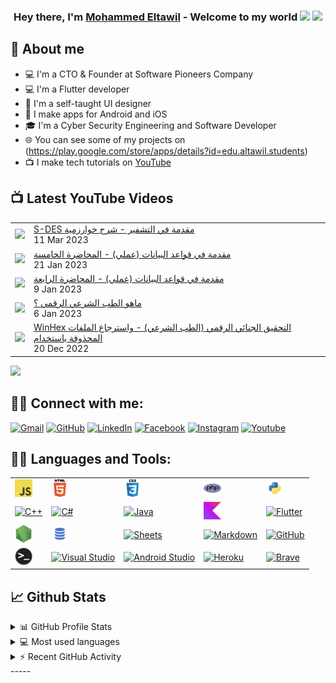 
<h3 align="center">Hey there, I'm <a href="https://www.youtube.com/watch?v=TbqGwSxWgys">Mohammed Eltawil</a> - Welcome to my world <img src="https://media.giphy.com/media/hvRJCLFzcasrR4ia7z/giphy.gif" width="28"> <img src="https://emojis.slackmojis.com/emojis/images/1531849430/4246/blob-sunglasses.gif?1531849430" width="28"/></h3>

## 📖 About me

* 💻 I'm a CTO & Founder at Software Pioneers Company
* 💻 I'm a Flutter developer
* 🎨 I'm a self-taught UI designer
* 📱 I make apps for Android and iOS
* 🎓 I'm a Cyber Security Engineering and Software Developer
* 🌐 You can see some of my projects on (https://play.google.com/store/apps/details?id=edu.altawil.students)
* 📺 I make tech tutorials on [YouTube](https://www.youtube.com/@Eng_Mohammed/featured)

## 📺 Latest YouTube Videos

<table>
  <tbody>
<!-- YOUTUBE:START --><tr><td><a href="https://www.youtube.com/watch?v=3oB5uDih-WM&t=609s"><img width="140px" src="https://i9.ytimg.com/vi/3oB5uDih-WM/maxresdefault.jpg?v=640bab87&sqp=CPz7i6QG&rs=AOn4CLDyozEkQQEsq5HkWqL20symN-FVsA"></a></td>
<td><a href="https://www.youtube.com/watch?v=JdJ2VBbYYTQ">S-DES مقدمة في التشفير - شرح خوارزمية</a><br/>11 Mar 2023</td></tr>
<tr><td><a href="https://www.youtube.com/watch?v=iCEOvUfHKH0&t=58s"><img width="140px" src="https://i9.ytimg.com/vi/iCEOvUfHKH0/mqdefault.jpg?v=63cc50f8&sqp=CKj-i6QG&rs=AOn4CLAgNLX4tP_lWWvRFb8jmctR1pyFUA"></a></td>
<td><a href="https://www.youtube.com/watch?v=iCEOvUfHKH0&t=58s">مقدمة في قواعد البيانات (عملي) - المحاضرة الخامسة</a><br/>21 Jan 2023</td></tr>
<tr><td><a href="https://www.youtube.com/watch?v=YKE8rq_j-X8&t=27s"><img width="140px" src="https://i9.ytimg.com/vi_webp/YKE8rq_j-X8/mqdefault.webp?v=63bc3bc7&sqp=CNSAjKQG&rs=AOn4CLDm3kkHCgycbkzCZYDLYYlzxO9NXw"></a></td>
<td><a href="https://www.youtube.com/watch?v=YKE8rq_j-X8&t=27s">مقدمة في قواعد البيانات (عملي) - المحاضرة الرابعة
</a><br/>9 Jan 2023</td></tr>
<tr><td><a href="https://www.youtube.com/watch?v=zrNLuESc3wM&t=5s"><img width="140px" src="https://i9.ytimg.com/vi/zrNLuESc3wM/mqdefault.jpg?v=63b73b05&sqp=CKyFjKQG&rs=AOn4CLB8sPaUuonByjcJaDHkYYGV7nxH1w"></a></td>
<td><a href="https://www.youtube.com/watch?v=gU7b5Vgnalw">ماهو الطب الشرعي الرقمي ؟
</a><br/>6 Jan 2023</td></tr>
<tr><td><a href="https://www.youtube.com/watch?v=Yage-f4BsV8&t=12s"><img width="140px" src="https://i9.ytimg.com/vi/Yage-f4BsV8/mqdefault.jpg?v=63a1c062&sqp=CKyFjKQG&rs=AOn4CLCGYfVZppIEvN__twA1JRA2jFdklw"></a></td>
<td><a href="https://www.youtube.com/watch?v=5ecM9n7A_pY">WinHex التحقيق الجنائي الرقمي (الطب الشرعي) - واسترجاع الملفات المحذوفة باستخدام
</a><br/>20 Dec 2022</td></tr>
<!-- YOUTUBE:END -->
</tbody>
  </table>

[<img src="https://img.shields.io/badge/-Subscribe-red?style=for-the-badge&logo=youtube&logoColor=white"/>](https://www.youtube.com/channel/UCf2edv2lcxKk-zuUDKV-N8A)

## 🙋‍♂️ Connect with me:
<p>
	<a href="mailto:candida.mhmdaltaweil@gmail.com"><img src="https://img.icons8.com/bubbles/50/000000/gmail.png" alt="Gmail"/></a>
	<a href="https://github.com/moaltawil"><img src="https://img.icons8.com/bubbles/50/000000/github.png" alt="GitHub"/></a>
	<a href="https://www.linkedin.com/in/mohameltawil/"><img src="https://img.icons8.com/bubbles/50/000000/linkedin.png" alt="LinkedIn"/></a>
	<a href=""><img src="https://img.icons8.com/bubbles/50/000000/facebook-new.png" alt="Facebook"/></a>
	<a href="https://www.instagram.com/mohammed_eltawil/"><img src="https://img.icons8.com/bubbles/50/000000/instagram.png" alt="Instagram"/></a>
	<a href="https://www.youtube.com/channel/UCf2edv2lcxKk-zuUDKV-N8A"><img src="https://img.icons8.com/bubbles/50/000000/youtube.png" alt="Youtube"/></a>
	
</p>

## 👨‍💻 Languages and Tools:

<table>
    <tbody>
        <tr>
            <td><a href="#"><img alt="JavaScript" title="JavaScript" height="28px"
                        src="https://raw.githubusercontent.com/github/explore/80688e429a7d4ef2fca1e82350fe8e3517d3494d/topics/javascript/javascript.png" /></a>
            </td>
            <td><a href="#"><img alt="HTML5" title="HTML5" height="28px"
                        src="https://raw.githubusercontent.com/github/explore/80688e429a7d4ef2fca1e82350fe8e3517d3494d/topics/html/html.png" /></a>
            </td>
            <td><a href="#"><img alt="CSS3" title="CSS3" height="28px"
                        src="https://raw.githubusercontent.com/github/explore/80688e429a7d4ef2fca1e82350fe8e3517d3494d/topics/css/css.png" /></a>
            </td>
            <td><a href="#"><img alt="PHP" title="PHP" height="28px"
                        src="https://raw.githubusercontent.com/github/explore/80688e429a7d4ef2fca1e82350fe8e3517d3494d/topics/php/php.png" /></a>
            </td>
            <td><a href="#"><img alt="Python" title="Python" height="28px"
                        src="https://raw.githubusercontent.com/github/explore/80688e429a7d4ef2fca1e82350fe8e3517d3494d/topics/python/python.png" /></a>
            </td>
        </tr>
        <tr>
            <td><a href="#"><img alt="C++" title="C++" height="28px"
                        src="https://img.icons8.com/color/48/000000/c-plus-plus-logo.png" /></a></td>
            <td><a href="#"><img alt="C#" title="C#" height="28px"
                        src="https://img.icons8.com/color/48/000000/c-sharp-logo.png" /></a></td>
            <td><a href="#"><img alt="Java" title="Java" height="28px"
                        src="https://img.icons8.com/color/48/000000/java-coffee-cup-logo.png" /></a></td>
            <td><a href="#"><img alt="Kotlin" title="Kotlin" height="28px"
                        src="https://raw.githubusercontent.com/github/explore/80688e429a7d4ef2fca1e82350fe8e3517d3494d/topics/kotlin/kotlin.png" /></a>
            </td>
            <td><a href="#"><img alt="Flutter" title="Flutter" height="28px"
                        src="https://img.icons8.com/color/48/000000/flutter.png" /></a></td>
        </tr>
        <tr>
            <td><a href="#"><img alt="NodeJS" title="NodeJS" height="28px"
                        src="https://raw.githubusercontent.com/github/explore/80688e429a7d4ef2fca1e82350fe8e3517d3494d/topics/nodejs/nodejs.png" /></a>
            </td>
            <td><a href="#"><img alt="SQL" title="SQL" height="28px"
                        src="https://raw.githubusercontent.com/github/explore/80688e429a7d4ef2fca1e82350fe8e3517d3494d/topics/sql/sql.png" /></a>
            </td>
            <td><a href="#"><img alt="Sheets" title="Sheets" height="28px"
                        src="https://img.icons8.com/color/48/000000/google-sheets.png" /></a></td>
            <td><a href="#"><img alt="Markdown" title="Markdown" height="28px"
                        src="https://i.imgur.com/eO5z1xV.png" /></a></td>
            <td><a href="#"><img alt="GitHub" title="GitHub" height="28px"
                        src="https://i.imgur.com/DZgetVv.png" /></a>
            </td>
        </tr>
        <tr>
            <td><a href="#"><img alt="Terminal" title="Terminal" height="28px"
                        src="https://raw.githubusercontent.com/github/explore/80688e429a7d4ef2fca1e82350fe8e3517d3494d/topics/terminal/terminal.png" /></a>
            </td>
            <td><a href="#"><img alt="Visual Studio" title="Visual Studio Code" height="28px"
                        src="https://img.icons8.com/fluent/48/000000/visual-studio-code-2019.png" /></a></td>
            <td><a href="#"><img alt="Android Studio" title="Android Studio" height="28px"
                        src="https://i.imgur.com/6nJGNMN.png" /></a></td>
            <td><a href="#"><img alt="Heroku" title="Heroku" height="28px"
                        src="https://img.icons8.com/color/48/000000/heroku.png" /></a></td>
            <td><a href="https://brave.com/eyl243"><img alt="Brave" title="Brave" height="28px"
                        src="https://i.imgur.com/UfBWFbP.png" /></a></td>
        </tr>
    </tbody>
</table>

<!-- https://github.com/gautamkrishnar/blog-post-workflow -->


<!-- https://github.com/gautamkrishnar/blog-post-workflow -->

## 📈 Github Stats

<!-- https://github.com/anuraghazra/github-readme-stats -->
<details>
  <summary>📊 GitHub Profile Stats</summary>
  <br/>
  <a href="https://github.com/anuraghazra/github-readme-stats"><img alt="DenverCoder1's Github Stats" src="https://github-readme-stats.vercel.app/api?username=DenverCoder1&show_icons=true&count_private=true&hide=" /></a>
</details>

<details> 
  <summary>💻 Most used languages</summary>
  <br/>
  <a href="https://github.com/anuraghazra/github-readme-stats"><img alt="DenverCoder1's Top Languages" src="https://github-readme-stats.vercel.app/api/top-langs/?username=DenverCoder1&langs_count=10&layout=compact#" /></a>
  <br/>
  <b>Note:</b> This chart is only a metric of which languages my public code on GitHub consists of and does not reflect my experience or skill level.
</details>


<!-- https://github.com/jamesgeorge007/github-activity-readme -->
<details>
  <summary>⚡ Recent GitHub Activity</summary>
  <br/>

<!--START_SECTION:activity-->
1. 🗣 Commented on [#43](https://github.com/DenverCoder1/jct-discord-bot/issues/43) in [DenverCoder1/jct-discord-bot](https://github.com/DenverCoder1/jct-discord-bot)
2. 🗣 Commented on [#43](https://github.com/DenverCoder1/jct-discord-bot/issues/43) in [DenverCoder1/jct-discord-bot](https://github.com/DenverCoder1/jct-discord-bot)
3. 🎉 Merged PR [#44](https://github.com/DenverCoder1/jct-discord-bot/pull/44) in [DenverCoder1/jct-discord-bot](https://github.com/DenverCoder1/jct-discord-bot)
4. ❗️ Closed issue [#42](https://github.com/DenverCoder1/jct-discord-bot/issues/42) in [DenverCoder1/jct-discord-bot](https://github.com/DenverCoder1/jct-discord-bot)
5. 💪 Opened PR [#44](https://github.com/DenverCoder1/jct-discord-bot/pull/44) in [DenverCoder1/jct-discord-bot](https://github.com/DenverCoder1/jct-discord-bot)
<!--END_SECTION:activity-->

</details>
-----
